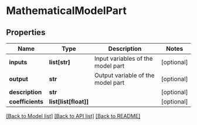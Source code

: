 # MathematicalModelPart

## Properties
Name | Type | Description | Notes
------------ | ------------- | ------------- | -------------
**inputs** | **list[str]** | Input variables of the model part | [optional] 
**output** | **str** | Output variable of the model part | [optional] 
**description** | **str** |  | [optional] 
**coefficients** | **list[list[float]]** |  | [optional] 

[[Back to Model list]](../README.md#documentation-for-models) [[Back to API list]](../README.md#documentation-for-api-endpoints) [[Back to README]](../README.md)

